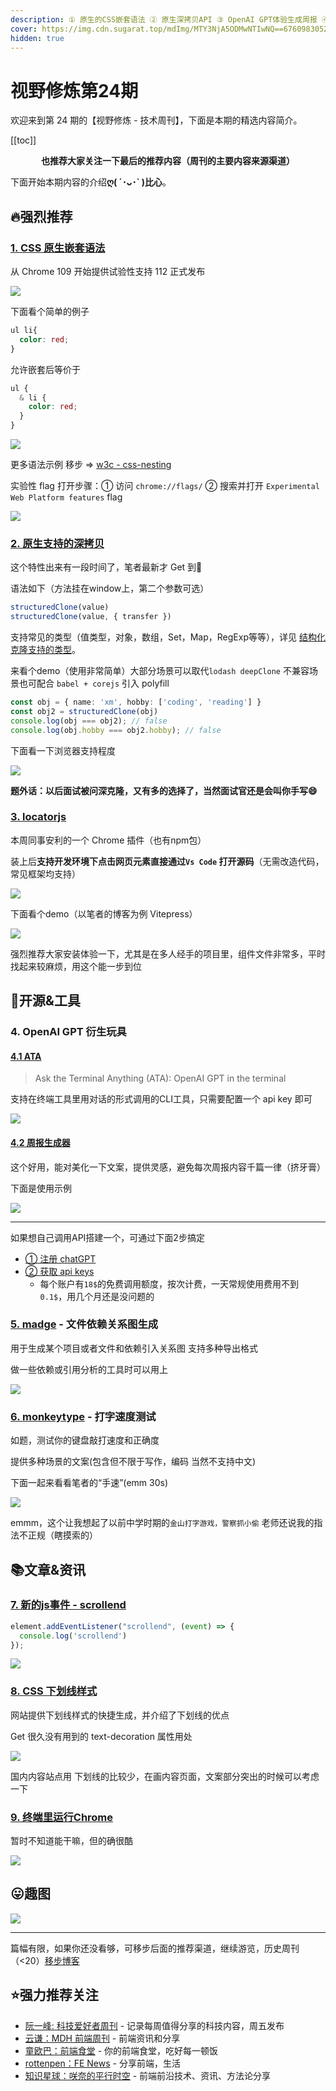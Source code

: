 ```yaml
---
description: ① 原生的CSS嵌套语法 ② 原生深拷贝API ③ OpenAI GPT体验生成周报 ④ 快速通过页面元素定位到源码的Chrome插件 ⑤ 终端里运行Chrome...
cover: https://img.cdn.sugarat.top/mdImg/MTY3NjA5ODMwNTIwNQ==676098305205
hidden: true
---
```


# 视野修炼第24期

欢迎来到第 24 期的【视野修炼 - 技术周刊】，下面是本期的精选内容简介。

[[toc]]

<center>

**​也推荐大家关注一下最后的推荐内容（周刊的主要内容来源渠道）**
</center>


下面开始本期内容的介绍**ღ( ´･ᴗ･` )比心**。

## 🔥强烈推荐
### [1. CSS 原生嵌套语法](https://mp.weixin.qq.com/s/MMOc7BXHrxUZIPOvcXYLlw)
从 Chrome 109 开始提供试验性支持 112 正式发布

![](https://img.cdn.sugarat.top/mdImg/MTY3NjA4MzY3ODc1Nw==676083678757)

下面看个简单的例子

```css
ul li{
  color: red;
}
```
允许嵌套后等价于
```css
ul {
  & li {
    color: red;
  }
}
```
<!-- <iframe height="300" style="width: 100%;" scrolling="no" title="CSS原生嵌套Demo" src="https://codepen.io/sugarInSoup/embed/QWBXrxm?default-tab=css%2Cresult" frameborder="no" loading="lazy" allowtransparency="true" allowfullscreen="true">
  See the Pen <a href="https://codepen.io/sugarInSoup/pen/QWBXrxm">
  CSS原生嵌套Demo</a> by Desain (<a href="https://codepen.io/sugarInSoup">@sugarInSoup</a>)
  on <a href="https://codepen.io">CodePen</a>.
</iframe> -->


![](https://img.cdn.sugarat.top/mdImg/MTY3NjA4NDU2MTk5Mw==676084561993)

更多语法示例 移步 => [w3c - css-nesting](https://w3c.github.io/csswg-drafts/css-nesting/)

实验性 flag 打开步骤：① 访问 `chrome://flags/` ② 搜索并打开 `Experimental Web Platform features` flag

![](https://img.cdn.sugarat.top/mdImg/MTY3NjA4NDY0Mzk1Mw==676084643953)

### [2. 原生支持的深拷贝](https://developer.mozilla.org/zh-CN/docs/Web/API/structuredClone)
这个特性出来有一段时间了，笔者最新才 Get 到🙊

语法如下（方法挂在window上，第二个参数可选）
```ts
structuredClone(value)
structuredClone(value, { transfer })
```
支持常见的类型（值类型，对象，数组，Set，Map，RegExp等等），详见 [结构化克隆支持的类型](https://developer.mozilla.org/zh-CN/docs/Web/API/Web_Workers_API/Structured_clone_algorithm#%E6%94%AF%E6%8C%81%E7%9A%84%E7%B1%BB%E5%9E%8B)。

来看个demo（使用非常简单）大部分场景可以取代`lodash deepClone` 不兼容场景也可配合 `babel + corejs` 引入 polyfill

```ts
const obj = { name: 'xm', hobby: ['coding', 'reading'] }
const obj2 = structuredClone(obj)
console.log(obj === obj2); // false
console.log(obj.hobby === obj2.hobby); // false
```

下面看一下浏览器支持程度

![](https://img.cdn.sugarat.top/mdImg/MTY3NjA4NTYxNjgwOQ==676085616809)

**题外话：以后面试被问深克隆，又有多的选择了，当然面试官还是会叫你手写😄**

### [3. locatorjs](https://www.locatorjs.com/)
本周同事安利的一个 Chrome 插件（也有npm包）

装上后**支持开发环境下点击网页元素直接通过`Vs Code` 打开源码**（无需改造代码，常见框架均支持）

![](https://img.cdn.sugarat.top/mdImg/MTY3NjA4Njg4OTkxNA==676086889914)

下面看个demo（以笔者的博客为例 Vitepress）

![](https://img.cdn.sugarat.top/mdImg/MTY3NjA4NjgzNjkzMw==676086836933)

强烈推荐大家安装体验一下，尤其是在多人经手的项目里，组件文件非常多，平时找起来较麻烦，用这个能一步到位

## 🔧开源&工具
### 4. OpenAI GPT 衍生玩具

#### [4.1 ATA](https://github.com/rikhuijzer/ata) 
> Ask the Terminal Anything (ATA): OpenAI GPT in the terminal

支持在终端工具里用对话的形式调用的CLI工具，只需要配置一个 api key 即可

![](https://img.cdn.sugarat.top/mdImg/MTY3NjA5NzI0NjY3Ng==676097246676)

#### [4.2 周报生成器](https://weeklyreport.avemaria.fun/zh)
这个好用，能对美化一下文案，提供灵感，避免每次周报内容千篇一律（挤牙膏）

下面是使用示例

![](https://img.cdn.sugarat.top/mdImg/MTY3NjA4NzgxNzQxNQ==676087817415)

---

如果想自己调用API搭建一个，可通过下面2步搞定
* [① 注册 chatGPT](https://juejin.cn/post/7173447848292253704)
* [② 获取 api keys](https://beta.openai.com/account/api-keys)
  * 每个账户有`18$`的免费调用额度，按次计费，一天常规使用费用不到 `0.1$`，用几个月还是没问题的

### [5. madge](https://github.com/pahen/madge) - 文件依赖关系图生成
用于生成某个项目或者文件和依赖引入关系图 支持多种导出格式

做一些依赖或引用分析的工具时可以用上

![](https://img.cdn.sugarat.top/mdImg/MTY3NjA5NDQ0OTc3OQ==676094449779)

### [6. monkeytype](https://monkeytype.com/) - 打字速度测试

如题，测试你的键盘敲打速度和正确度

提供多种场景的文案(包含但不限于写作，编码 当然不支持中文)

下面一起来看看笔者的“手速”(emm 30s)

![](https://img.cdn.sugarat.top/mdImg/MTY3NjEwMDYyMTEyMg==676100621122)

emmm，这个让我想起了以前中学时期的`金山打字游戏，警察抓小偷` 老师还说我的指法不正规（瞎摸索的）

## 📚文章&资讯

### [7. 新的js事件 - scrollend](https://developer.chrome.com/en/blog/scrollend-a-new-javascript-event/)
```ts
element.addEventListener("scrollend", (event) => {
  console.log('scrollend')
});
```

<!-- <iframe height="300" style="width: 100%;" scrolling="no" title="scrollend 演示" src="https://codepen.io/sugarInSoup/embed/VwBJdZm?default-tab=js%2Cresult" frameborder="no" loading="lazy" allowtransparency="true" allowfullscreen="true">
  See the Pen <a href="https://codepen.io/sugarInSoup/pen/VwBJdZm">
  scrollend 演示</a> by Desain (<a href="https://codepen.io/sugarInSoup">@sugarInSoup</a>)
  on <a href="https://codepen.io">CodePen</a>.
</iframe> -->

![](https://img.cdn.sugarat.top/mdImg/MTY3NjA5NjA3MDg4Mg==676096070882)


### [8. CSS 下划线样式](https://cssbud.com/css-generator/css-underline-generator/)
网站提供下划线样式的快捷生成，并介绍了下划线的优点

Get 很久没有用到的 text-decoration 属性用处

![](https://img.cdn.sugarat.top/mdImg/MTY3NjA5ODMwNTIwNQ==676098305205)

国内内容站点用 下划线的比较少，在画内容页面，文案部分突出的时候可以考虑一下

### [9. 终端里运行Chrome](https://fathy.fr/carbonyl)
暂时不知道能干嘛，但的确很酷

![](https://img.cdn.sugarat.top/mdImg/MTY3NjA5ODY1MTUwOA==676098651508)

## 😛趣图

![](https://img.cdn.sugarat.top/mdImg/MTY3NjA5NzM2NTU1OQ==676097365559)

---

篇幅有限，如果你还没看够，可移步后面的推荐渠道，继续游览，历史周刊（<20）[移步博客](https://sugarat.top/weekly/index.html)

## ⭐️强力推荐关注
* [阮一峰: 科技爱好者周刊](https://www.ruanyifeng.com/blog/archives.html) - 记录每周值得分享的科技内容，周五发布
* [云谦：MDH 前端周刊](https://www.yuque.com/chencheng/mdh-weekly) - 前端资讯和分享
* [童欧巴：前端食堂](https://github.com/Geekhyt/weekly) - 你的前端食堂，吃好每一顿饭
* [rottenpen：FE News](https://rottenpen.zhubai.love/) - 分享前端，生活
* [知识星球：咲奈的平行时空](https://public.zsxq.com/groups/28851452458181.html) - 前端前沿技术、资讯、方法论分享
